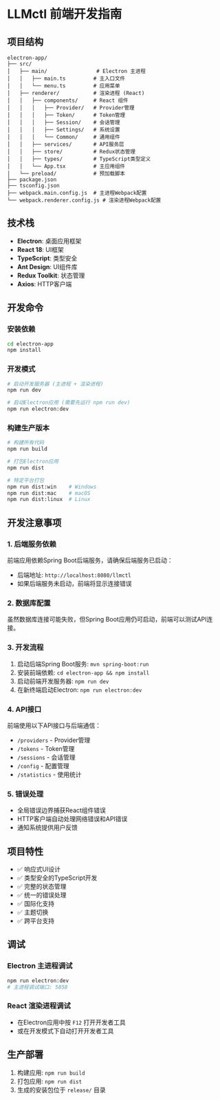 # LLMctl 前端开发指南

## 项目结构

```
electron-app/
├── src/
│   ├── main/                # Electron 主进程
│   │   ├── main.ts         # 主入口文件
│   │   └── menu.ts         # 应用菜单
│   ├── renderer/           # 渲染进程 (React)
│   │   ├── components/     # React 组件
│   │   │   ├── Provider/   # Provider管理
│   │   │   ├── Token/      # Token管理
│   │   │   ├── Session/    # 会话管理
│   │   │   ├── Settings/   # 系统设置
│   │   │   └── Common/     # 通用组件
│   │   ├── services/       # API服务层
│   │   ├── store/          # Redux状态管理
│   │   ├── types/          # TypeScript类型定义
│   │   └── App.tsx         # 主应用组件
│   └── preload/            # 预加载脚本
├── package.json
├── tsconfig.json
├── webpack.main.config.js  # 主进程Webpack配置
└── webpack.renderer.config.js # 渲染进程Webpack配置
```

## 技术栈

- **Electron**: 桌面应用框架
- **React 18**: UI框架
- **TypeScript**: 类型安全
- **Ant Design**: UI组件库
- **Redux Toolkit**: 状态管理
- **Axios**: HTTP客户端

## 开发命令

### 安装依赖
```bash
cd electron-app
npm install
```

### 开发模式
```bash
# 启动开发服务器 (主进程 + 渲染进程)
npm run dev

# 启动Electron应用 (需要先运行 npm run dev)
npm run electron:dev
```

### 构建生产版本
```bash
# 构建所有代码
npm run build

# 打包Electron应用
npm run dist

# 特定平台打包
npm run dist:win    # Windows
npm run dist:mac    # macOS
npm run dist:linux  # Linux
```

## 开发注意事项

### 1. 后端服务依赖
前端应用依赖Spring Boot后端服务，请确保后端服务已启动：
- 后端地址: `http://localhost:8080/llmctl`
- 如果后端服务未启动，前端将显示连接错误

### 2. 数据库配置
虽然数据库连接可能失败，但Spring Boot应用仍可启动，前端可以测试API连接。

### 3. 开发流程
1. 启动后端Spring Boot服务: `mvn spring-boot:run`
2. 安装前端依赖: `cd electron-app && npm install`
3. 启动前端开发服务器: `npm run dev`
4. 在新终端启动Electron: `npm run electron:dev`

### 4. API接口
前端使用以下API接口与后端通信：
- `/providers` - Provider管理
- `/tokens` - Token管理
- `/sessions` - 会话管理
- `/config` - 配置管理
- `/statistics` - 使用统计

### 5. 错误处理
- 全局错误边界捕获React组件错误
- HTTP客户端自动处理网络错误和API错误
- 通知系统提供用户反馈

## 项目特性

- ✅ 响应式UI设计
- ✅ 类型安全的TypeScript开发
- ✅ 完整的状态管理
- ✅ 统一的错误处理
- ✅ 国际化支持
- ✅ 主题切换
- ✅ 跨平台支持

## 调试

### Electron 主进程调试
```bash
npm run electron:dev
# 主进程调试端口: 5858
```

### React 渲染进程调试
- 在Electron应用中按 `F12` 打开开发者工具
- 或在开发模式下自动打开开发者工具

## 生产部署

1. 构建应用: `npm run build`
2. 打包应用: `npm run dist`
3. 生成的安装包位于 `release/` 目录